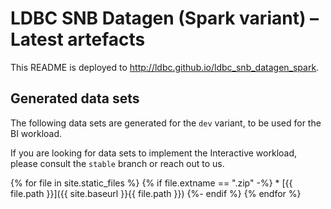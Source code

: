 # LDBC SNB Datagen (Spark variant) – Latest artefacts

This README is deployed to <http://ldbc.github.io/ldbc_snb_datagen_spark>.

## Generated data sets

The following data sets are generated for the `dev` variant, to be used for the BI workload.

If you are looking for data sets to implement the Interactive workload, please consult the `stable` branch or reach out to us.

{% for file in site.static_files %}
  {% if file.extname == ".zip" -%}
    * [{{ file.path }}]({{ site.baseurl }}{{ file.path }})
  {%- endif %}
{% endfor %}
